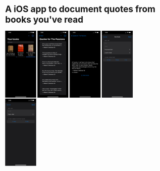 # A iOS app to document quotes from books you've read

<img src="https://github.com/bilalbg/Quotetaking/blob/main/Images/image1.png" width="100">
<img src="https://github.com/bilalbg/Quotetaking/blob/main/Images/image2.png" width="100">
<img src="https://github.com/bilalbg/Quotetaking/blob/main/Images/image3.png" width="100">
<img src="https://github.com/bilalbg/Quotetaking/blob/main/Images/image4.png" width="100">
<img src="https://github.com/bilalbg/Quotetaking/blob/main/Images/image5.png" width="100">
